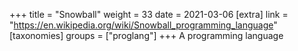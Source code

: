 +++
title = "Snowball"
weight = 33
date = 2021-03-06
[extra]
link = "https://en.wikipedia.org/wiki/Snowball_programming_language"
[taxonomies]
groups = ["proglang"]
+++
A programming language

